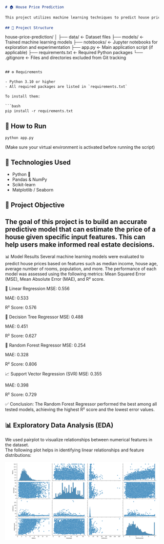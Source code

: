 ```markdown
# 🏠 House Price Prediction

This project utilizes machine learning techniques to predict house prices based on various features such as the number of rooms, size, location, and more.

## 📁 Project Structure

```
house-price-prediction/
│
├── data/                  ← Dataset files
├── models/                ← Trained machine learning models
├── notebooks/             ← Jupyter notebooks for exploration and experimentation
├── app.py                 ← Main application script (if applicable)
├── requirements.txt       ← Required Python packages
└── .gitignore             ← Files and directories excluded from Git tracking
```

## ⚙️ Requirements

- Python 3.10 or higher
- All required packages are listed in `requirements.txt`

To install them:

```bash
pip install -r requirements.txt
```

## 🚀 How to Run

```bash
python app.py
```

(Make sure your virtual environment is activated before running the script)

## 🧠 Technologies Used

- Python 🐍
- Pandas & NumPy
- Scikit-learn
- Matplotlib / Seaborn

## 🎯 Project Objective

The goal of this project is to build an accurate predictive model that can estimate the price of a house given specific input features. This can help users make informed real estate decisions.
 --------------------------------------------------------------------------------

📊 Model Results
Several machine learning models were evaluated to predict house prices based on features such as median income, house age, average number of rooms, population, and more. The performance of each model was assessed using the following metrics: Mean Squared Error (MSE), Mean Absolute Error (MAE), and R² score.

🔹 Linear Regression
MSE: 0.556

MAE: 0.533

R² Score: 0.576

🌳 Decision Tree Regressor
MSE: 0.488

MAE: 0.451

R² Score: 0.627

🌲 Random Forest Regressor
MSE: 0.254

MAE: 0.328

R² Score: 0.806

📈 Support Vector Regression (SVR)
MSE: 0.355

MAE: 0.398

R² Score: 0.729

✅ Conclusion: The Random Forest Regressor performed the best among all tested models, achieving the highest R² score and the lowest error values.

## 📊 Exploratory Data Analysis (EDA)

We used pairplot to visualize relationships between numerical features in the dataset.  
The following plot helps in identifying linear relationships and feature distributions:

![Pairplot Comparison](images/project_result.png)


